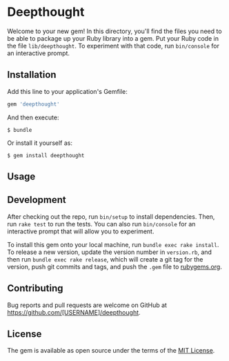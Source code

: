# Deepthought

Welcome to your new gem! In this directory, you'll find the files you need to be able to package up your Ruby library into a gem. Put your Ruby code in the file `lib/deepthought`. To experiment with that code, run `bin/console` for an interactive prompt.

## Installation

Add this line to your application's Gemfile:

```ruby
gem 'deepthought'
```

And then execute:

    $ bundle

Or install it yourself as:

    $ gem install deepthought

## Usage


## Development

After checking out the repo, run `bin/setup` to install dependencies. Then, run `rake test` to run the tests. You can also run `bin/console` for an interactive prompt that will allow you to experiment.

To install this gem onto your local machine, run `bundle exec rake install`. To release a new version, update the version number in `version.rb`, and then run `bundle exec rake release`, which will create a git tag for the version, push git commits and tags, and push the `.gem` file to [rubygems.org](https://rubygems.org).

## Contributing

Bug reports and pull requests are welcome on GitHub at https://github.com/[USERNAME]/deepthought.


## License

The gem is available as open source under the terms of the [MIT License](http://opensource.org/licenses/MIT).

